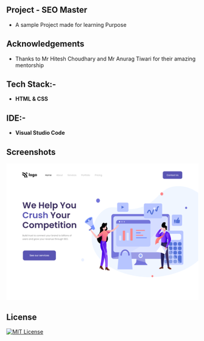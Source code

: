 ## Project - SEO Master

- A sample Project made for learning Purpose

## Acknowledgements

- Thanks to Mr Hitesh Choudhary and Mr Anurag Tiwari for their amazing mentorship

## Tech Stack:-

- **HTML & CSS**

## IDE:-

- **Visual Studio Code**

## Screenshots

![App Screenshot](/output.png)

## License

[![MIT License](https://img.shields.io/badge/License-MIT-green.svg)](https://choosealicense.com/licenses/mit/)
